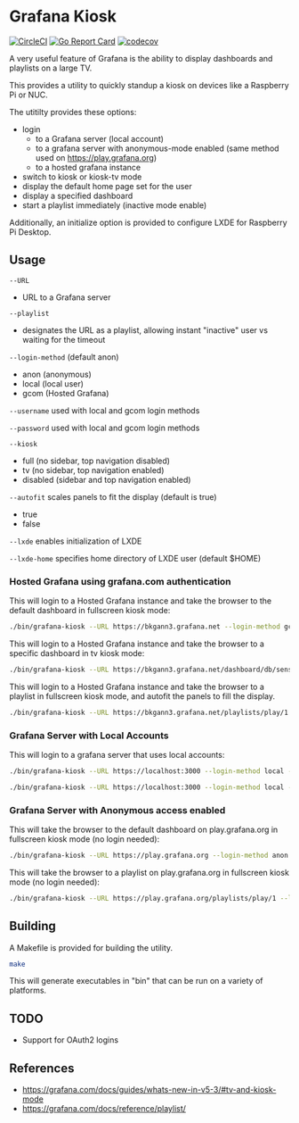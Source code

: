 # Grafana Kiosk
[![CircleCI](https://circleci.com/gh/grafana/grafana-kiosk.svg?style=svg)](https://circleci.com/gh/grafana/grafana-kiosk)
[![Go Report Card](https://goreportcard.com/badge/github.com/grafana/grafana-kiosk)](https://goreportcard.com/report/github.com/grafana/grafana-kiosk) [![codecov](https://codecov.io/gh/grafana/grafana-kiosk/branch/master/graph/badge.svg)](https://codecov.io/gh/grafana/grafana-kiosk)

A very useful feature of Grafana is the ability to display dashboards and playlists on a large TV.

This provides a utility to quickly standup a kiosk on devices like a Raspberry Pi or NUC.

The utitilty provides these options:

- login
  - to a Grafana server (local account)
  - to a grafana server with anonymous-mode enabled (same method used on https://play.grafana.org)
  - to a hosted grafana instance
- switch to kiosk or kiosk-tv mode
- display the default home page set for the user
- display a specified dashboard
- start a playlist immediately (inactive mode enable)

Additionally, an initialize option is provided to configure LXDE for Raspberry Pi Desktop.

## Usage

`--URL`
  - URL to a Grafana server

`--playlist`
  - designates the URL as a playlist, allowing instant "inactive" user vs waiting for the timeout

`--login-method` (default anon)
  - anon (anonymous)
  - local (local user)
  - gcom (Hosted Grafana)

`--username` used with local and gcom login methods

`--password` used with local and gcom login methods

`--kiosk`
  - full  (no sidebar, top navigation disabled)
  - tv (no sidebar, top navigation enabled)
  - disabled (sidebar and top navigation enabled)

`--autofit` scales panels to fit the display (default is true)
  - true
  - false 

`--lxde` enables initialization of LXDE

`--lxde-home` specifies home directory of LXDE user (default $HOME)

### Hosted Grafana using grafana.com authentication

This will login to a Hosted Grafana instance and take the browser to the default dashboard in fullscreen kiosk mode:

```bash
./bin/grafana-kiosk --URL https://bkgann3.grafana.net --login-method gcom --user bkgann --password abc123 --kiosk-mode full
```

This will login to a Hosted Grafana instance and take the browser to a specific dashboard in tv kiosk mode:

```bash
./bin/grafana-kiosk --URL https://bkgann3.grafana.net/dashboard/db/sensu-summary --login-method gcom --user bkgann --password abc123 --kiosk-mode tv
```

This will login to a Hosted Grafana instance and take the browser to a playlist in fullscreen kiosk mode, and autofit the panels to fill the display.

```bash
./bin/grafana-kiosk --URL https://bkgann3.grafana.net/playlists/play/1 --login-method gcom --user bkgann --password abc123 --kiosk-mode full --playlist --autofit
```

### Grafana Server with Local Accounts

This will login to a grafana server that uses local accounts:

```bash
./bin/grafana-kiosk --URL https://localhost:3000 --login-method local --user admin --password admin --kiosk-mode tv
```

```bash
./bin/grafana-kiosk --URL https://localhost:3000 --login-method local --user admin --password admin --kiosk-mode tv
```

### Grafana Server with Anonymous access enabled

This will take the browser to the default dashboard on play.grafana.org in fullscreen kiosk mode (no login needed):

```bash
./bin/grafana-kiosk --URL https://play.grafana.org --login-method anon --kiosk-mode tv
```


This will take the browser to a playlist on play.grafana.org in fullscreen kiosk mode (no login needed):

```bash
./bin/grafana-kiosk --URL https://play.grafana.org/playlists/play/1 --login-method anon --kiosk-mode tv
```

## Building

A Makefile is provided for building the utility.

```bash
make
```

This will generate executables in "bin" that can be run on a variety of platforms.

## TODO
- Support for OAuth2 logins

## References

- https://grafana.com/docs/guides/whats-new-in-v5-3/#tv-and-kiosk-mode
- https://grafana.com/docs/reference/playlist/